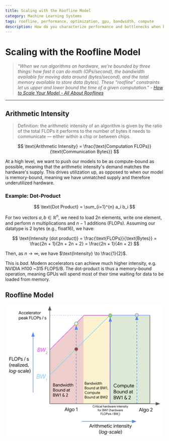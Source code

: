 ```yaml
---
title: Scaling with the Roofline Model
category: Machine Learning Systems
tags: roofline, performance, optimization, gpu, bandwidth, compute
description: How do you characterize performance and bottlenecks when balancing compute and memory bandwidth? How can you quantify the intensity of a workload, and how well an algorithm can utilize resources? What are the scaling challenges of deploying large models for inference?
---
```


# Scaling with the Roofline Model

> *"When we run algorithms on hardware, we're bounded by three things: how fast it can do math (OPs/second), the bandwidth available for moving data around (bytes/second), and the total memory available to store data (bytes). These “roofline” constraints let us upper and lower bound the time of a given computation." - [How to Scale Your Model - All About Rooflines](https://jax-ml.github.io/scaling-book/roofline/)*

---

## Arithmetic Intensity

> Definition: the arithmetic intensity of an algorithm is given by the ratio of the total FLOPs it performs to the number of bytes it needs to communicate — either within a chip or between chips.

$$
\text{Arithmetic Intensity} = \frac{\text{Computation FLOPs}}{\text{Communication Bytes}}
$$

At a high level, we want to push our models to be as compute-bound as possible, meaning that the arithmetic intensity's demand matches the hardware's supply. This drives utilization up, as opposed to when our model is memory-bound, meaning we have unmatched supply and therefore underutilized hardware.

### Example: Dot-Product

$$
\text{Dot Product} = \sum_{i=1}^{n} a_i b_i
$$

For two vectors $a, b \in \mathbb{R}^n$, we need to load $2n$ elements, write one element, and perform $n$ multiplications and $n-1$ additions (FLOPs). Assuming our datatype is 2 bytes (e.g., float16), we have:

$$
\text{Intensity (dot product)} = \frac{\text{FLOPs}}{\text{Bytes}} = \frac{2n + 1}{2n + 2n + 2} = \frac{2n + 1}{4n + 2}
$$

Then, as $n \to \infty$, we have $\text{Intensity} \to \frac{1}{2}$.

This is *bad*. Modern accelerators can achieve much higher intensity, e.g. NVIDIA H100 ~315 FLOPS/B. The dot-product is thus a memory-bound operation, meaning GPUs will spend most of their time waiting for data to be loaded from memory.

## Roofline Model

![plot](assets/roofline-plot.png)